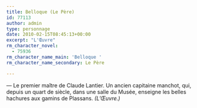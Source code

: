 ```yaml
---
title: Belloque (Le Père)
id: 77113
author: admin
type: personnage
date: 2010-02-15T08:45:13+00:00
excerpt: "L'Œuvre"
rm_character_novel:
  - 75936
rm_character_name_main: 'Belloque '
rm_character_name_secondary: Le Père

---
```

— Le premier maître de Claude Lantier. Un ancien capitaine manchot, qui, depuis un quart de siècle, dans une salle du Musée, enseigne les belles hachures aux gamins de Plassans. _(L&rsquo;Œuvre.)_